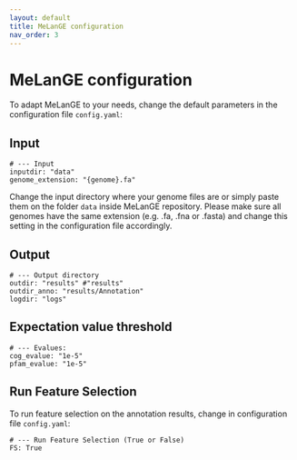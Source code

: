 ```yaml
---
layout: default
title: MeLanGE configuration
nav_order: 3
---
```


# MeLanGE configuration
To adapt MeLanGE to your needs, change the default parameters in the configuration file `config.yaml`:

## Input
    # --- Input
    inputdir: "data"
    genome_extension: "{genome}.fa" 

Change the input directory where your genome files are or simply paste them on the folder `data` inside MeLanGE repository.
Please make sure all genomes have the same extension (e.g. .fa, .fna or .fasta) and change this setting in the configuration file accordingly.

## Output
    # --- Output directory
    outdir: "results" #"results"
    outdir_anno: "results/Annotation" 
    logdir: "logs"

## Expectation value threshold
    # --- Evalues:
    cog_evalue: "1e-5"
    pfam_evalue: "1e-5"

## Run Feature Selection
To run feature selection on the annotation results, change in configuration file `config.yaml`:

    # --- Run Feature Selection (True or False)
    FS: True


